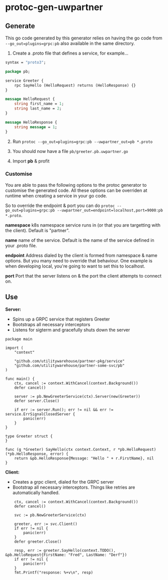 # protoc-gen-uwpartner

## Generate

This go code generated by this generator relies on having the go code from `--go_out=plugins=grpc:pb`
also available in the same directory.

1) Create a .proto file that defines a service, for example...

```proto
syntax = "proto3";

package pb;

service Greeter {
    rpc SayHello (HelloRequest) returns (HelloResponse) {}
}

message HelloRequest {
    string first_name = 1;
    string last_name = 2;
}

message HelloResponse {
    string message = 1;
}
```

2) Run `protoc --go_out=plugins=grpc:pb --uwpartner_out=pb *.proto`

3) You should now have a file `pb/greeter.pb.uwpartner.go`

4) Import **pb** & profit

### Customise

You are able to pass the following options to the protoc generator to customise the generated code.
All these options can be overriden at runtime when creating a service in your go code.

So to override the endpoint & port you can do `protoc --go_out=plugins=grpc:pb --uwpartner_out=endpoint=localhost,port=9000:pb *.proto`.

**namespace**
k8s namespace service runs in (or that you are targetting with the client). Default is "partner".

**name**
name of the service. Default is the name of the service defined in your .proto file.

**endpoint**
Address dialed by the client is formed from namespace & name options. But you many need to override that behaviour.
One example is when developing local, you're going to want to set this to localhost.

**port**
Port that the server listens on & the port the client attempts to connect on.

## Use

**Server:**

- Spins up a GRPC service that registers Greeter
- Bootstraps all necessary interceptors
- Listens for sigterm and gracefully shuts down the server

```golang
package main

import (
	"context"

	"github.com/utilitywarehouse/partner-pkg/service"
	"github.com/utilitywarehouse/partner-some-svc/pb"
)

func main() {
	ctx, cancel := context.WithCancel(context.Background())
	defer cancel()

	server := pb.NewGreeterService(ctx).Server(new(Greeter))
	defer server.Close()

	if err := server.Run(); err != nil && err != service.ErrSignalClosedServer {
		panic(err)
	}
}

type Greeter struct {
}

func (g *Greeter) SayHello(ctx context.Context, r *pb.HelloRequest) (*pb.HelloResponse, error) {
	return &pb.HelloResponse{Message: "Hello " + r.FirstName}, nil
}
```

**Client:**

- Creates a grpc client, dialed for the GRPC server
- Bootstrap all necessary interceptors. Things like retries are automatically handled.

```golang
    ctx, cancel := context.WithCancel(context.Background())
	defer cancel()

	svc := pb.NewGreeterService(ctx)

	greeter, err := svc.Client()
    if err != nil {
        panic(err)
    }
    defer greeter.Close()

    resp, err := greeter.SayHello(context.TODO(), &pb.HelloRequest{FirstName: "Fred", LastName: "Derf"})
    if err != nil {
        panic(err)
    }
    fmt.Printf("response: %+v\n", resp)
```
